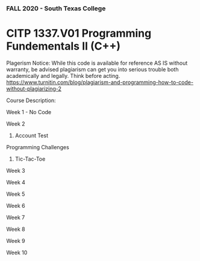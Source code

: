 ### FALL 2020 - South Texas College
# CITP 1337.V01 Programming Fundementals II (C++)

Plagerism Notice: While this code is available for reference AS IS without warranty, be advised plagiarism can get you into serious trouble both academically and legally.  Think before acting. https://www.turnitin.com/blog/plagiarism-and-programming-how-to-code-without-plagiarizing-2

Course Description: 

Week 1 - No Code

Week 2
1. Account Test

Programming Challenges
1. Tic-Tac-Toe

Week 3 

Week 4 

Week 5

Week 6 

Week 7

Week 8

Week 9

Week 10
